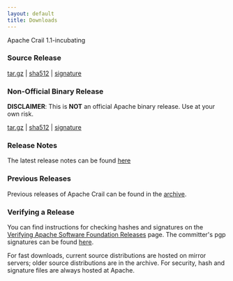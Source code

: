 ```yaml
---
layout: default
title: Downloads
---
```


Apache Crail 1.1-incubating

### Source Release ###

[tar.gz](https://www.apache.org/dyn/closer.lua/incubator/crail/1.1-incubating/apache-crail-1.1-incubating-src.tar.gz) | [sha512](https://www.apache.org/dist/incubator/crail/1.1-incubating/apache-crail-1.1-incubating-src.tar.gz.sha512) | [signature](https://www.apache.org/dist/incubator/crail/1.1-incubating/apache-crail-1.1-incubating-src.tar.gz.asc)

### Non-Official Binary Release ###

**DISCLAIMER**: This is **NOT** an official Apache binary release. Use at your own risk.

[tar.gz](https://www.apache.org/dyn/closer.lua/incubator/crail/1.1-incubating/apache-crail-1.1-incubating-bin.tar.gz) | [sha512](https://www.apache.org/dist/incubator/crail/1.1-incubating/apache-crail-1.1-incubating-bin.tar.gz.sha512) | [signature](https://www.apache.org/dist/incubator/crail/1.1-incubating/apache-crail-1.1-incubating-bin.tar.gz.asc)

### Release Notes ###

The latest release notes can be found [here](https://github.com/apache/incubator-crail/blob/v1.1/HISTORY.md)

### Previous Releases ###

Previous releases of Apache Crail can be found in the [archive](http://archive.apache.org/dist/incubator/crail/).

### Verifying a Release ###

You can find instructions for checking hashes and signatures on the [Verifying Apache Software Foundation Releases](http://www.apache.org/info/verification.html) page. The committer's pgp signatures can be found [here](https://www.apache.org/dist/incubator/crail/KEYS).

For fast downloads, current source distributions are hosted on mirror servers; older source distributions are in the archive.
For security, hash and signature files are always hosted at Apache.


